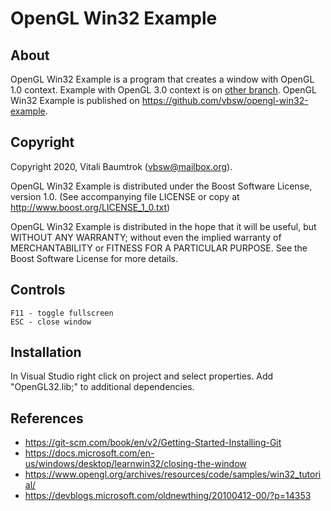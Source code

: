 # OpenGL Win32 Example

## About
OpenGL Win32 Example is a program that creates a window with OpenGL 1.0 context. Example with OpenGL 3.0 context is on [other branch](https://github.com/vbsw/opengl-win32-example/tree/3.0). OpenGL Win32 Example is published on <https://github.com/vbsw/opengl-win32-example>.

## Copyright
Copyright 2020, Vitali Baumtrok (vbsw@mailbox.org).

OpenGL Win32 Example is distributed under the Boost Software License, version 1.0. (See accompanying file LICENSE or copy at <http://www.boost.org/LICENSE_1_0.txt>)

OpenGL Win32 Example is distributed in the hope that it will be useful, but WITHOUT ANY WARRANTY; without even the implied warranty of MERCHANTABILITY or FITNESS FOR A PARTICULAR PURPOSE. See the Boost Software License for more details.

## Controls

	F11 - toggle fullscreen
	ESC - close window

## Installation
In Visual Studio right click on project and select properties. Add "OpenGL32.lib;" to additional dependencies.

## References
- <https://git-scm.com/book/en/v2/Getting-Started-Installing-Git>
- <https://docs.microsoft.com/en-us/windows/desktop/learnwin32/closing-the-window>
- <https://www.opengl.org/archives/resources/code/samples/win32_tutorial/>
- <https://devblogs.microsoft.com/oldnewthing/20100412-00/?p=14353>
